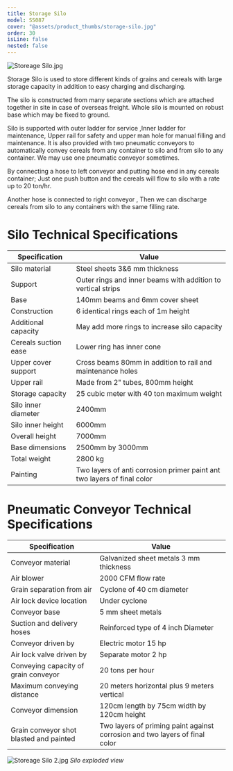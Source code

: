```yaml
---
title: Storage Silo
model: SS087
cover: "@assets/product_thumbs/storage-silo.jpg"
order: 30
isLine: false
nested: false
---
```


![Storeage Silo.jpg](@assets/article_images/storage-silo/storeage-silo.jpg)

Storage Silo is used to store different kinds of grains and cereals with large storage capacity in addition to easy charging and discharging.

The silo is constructed from many separate sections which are attached together in site in case of overseas freight. Whole silo is mounted on robust base which may be fixed to ground.

Silo is supported with outer ladder for service ,Inner ladder for maintenance, Upper rail for safety and upper man hole for manual filling and maintenance. It is also provided with two pneumatic conveyors to automatically convey cereals from any container to silo and from silo to any container. We may use one pneumatic conveyor sometimes.

By connecting a hose to left conveyor and putting hose end in any cereals container; Just one push button and the cereals will flow to silo with a rate up to 20 ton/hr.

Another hose is connected to right conveyor , Then we can discharge cereals from silo to any containers with the same filling rate.

# Silo Technical Specifications

| Specification        | Value                                                                   |
| -------------------- | ----------------------------------------------------------------------- |
| Silo material        | Steel sheets 3&6 mm thickness                                           |
| Support              | Outer rings and inner beams with addition to vertical strips            |
| Base                 | 140mm beams and 6mm cover sheet                                         |
| Construction         | 6 identical rings each of 1m height                                     |
| Additional capacity  | May add more rings to increase silo capacity                            |
| Cereals suction ease | Lower ring has inner cone                                               |
| Upper cover support  | Cross beams 80mm in addition to rail and maintenance holes              |
| Upper rail           | Made from 2" tubes, 800mm height                                        |
| Storage capacity     | 25 cubic meter with 40 ton maximum weight                               |
| Silo inner diameter  | 2400mm                                                                  |
| Silo inner height    | 6000mm                                                                  |
| Overall height       | 7000mm                                                                  |
| Base dimensions      | 2500mm by 3000mm                                                        |
| Total weight         | 2800 kg                                                                 |
| Painting             | Two layers of anti corrosion primer paint ant two layers of final color |

# Pneumatic Conveyor Technical Specifications

<div class="flex items-center flex-col md:flex-row">

| Specification                           | Value                                                                       |
| --------------------------------------- | --------------------------------------------------------------------------- |
| Conveyor material                       | Galvanized sheet metals 3 mm thickness                                      |
| Air blower                              | 2000 CFM flow rate                                                          |
| Grain separation from air               | Cyclone of 40 cm diameter                                                   |
| Air lock device location                | Under cyclone                                                               |
| Conveyor base                           | 5 mm sheet metals                                                           |
| Suction and delivery hoses              | Reinforced type of 4 inch Diameter                                          |
| Conveyor driven by                      | Electric motor 15 hp                                                        |
| Air lock valve driven by                | Separate motor 2 hp                                                         |
| Conveying capacity of grain conveyor    | 20 tons per hour                                                            |
| Maximum conveying distance              | 20 meters horizontal plus 9 meters vertical                                 |
| Conveyor dimension                      | 120cm length by 75cm width by 120cm height                                  |
| Grain conveyor shot blasted and painted | Two layers of priming paint against corrosion and two layers of final color |

![Storeage Silo 2.jpg](@assets/article_images/storage-silo/storeage-silo-2.jpg)
_Silo exploded view_

</div>
